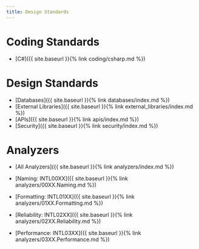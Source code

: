 ```yaml
---
title: Design Standards
---
```


Coding Standards
================
* [C#]({{ site.baseurl }}{% link coding/csharp.md %})

Design Standards
================

* [Databases]({{ site.baseurl }}{% link databases/index.md %})
* [External Libraries]({{ site.baseurl }}{% link external_libraries/index.md %})
* [APIs]({{ site.baseurl }}{% link apis/index.md %})
* [Security]({{ site.baseurl }}{% link security/index.md %})

Analyzers
=========
- [All Analyzers]({{ site.baseurl }}{% link analyzers/index.md %})

- [Naming: INTL00XX]({{ site.baseurl }}{% link analyzers/00XX.Naming.md %})
- [Formatting: INTL01XX]({{ site.baseurl }}{% link analyzers/01XX.Formatting.md %})
- [Reliability: INTL02XX]({{ site.baseurl }}{% link analyzers/02XX.Reliability.md %})
- [Performance: INTL03XX]({{ site.baseurl }}{% link analyzers/03XX.Performance.md %})